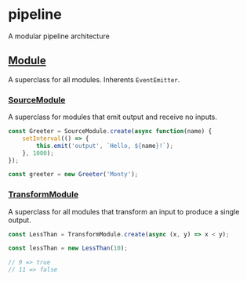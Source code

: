 # pipeline

A modular pipeline architecture

## [Module](lib/Module.js)

A superclass for all modules. Inherents `EventEmitter`.

### [SourceModule](lib/SourceModule.js)

A superclass for modules that emit output and receive no inputs.

``` javascript
const Greeter = SourceModule.create(async function(name) {
	setInterval(() => {
		this.emit('output', `Hello, ${name}!`);
	}, 1000);
});

const greeter = new Greeter('Monty');
```

### [TransformModule](lib/TransformModule.js)

A superclass for all modules that transform an input to produce a single output.

``` javascript
const LessThan = TransformModule.create(async (x, y) => x < y);

const lessThan = new LessThan(10);

// 9 => true
// 11 => false
```
